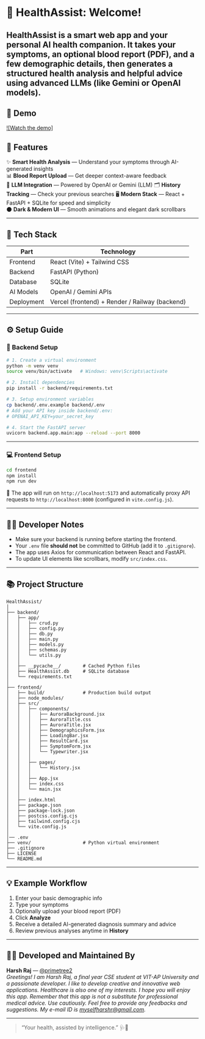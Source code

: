 # 🌿 HealthAssist: Welcome!

**HealthAssist** is a smart web app and your personal AI health companion. It takes your symptoms, an optional blood report (PDF), and a few demographic details, then generates a structured health analysis and helpful advice using advanced LLMs (like Gemini or OpenAI models). 
---

## 🎥 Demo

[![Watch the demo]](https://drive.google.com/file/d/1iDCuAI80BAPXX9SEevZUiGiGj2ut6r4r/view?usp=sharing)


## 🚀 Features

✨ **Smart Health Analysis** — Understand your symptoms through AI-generated insights  
📊 **Blood Report Upload** — Get deeper context-aware feedback  
🧠 **LLM Integration** — Powered by OpenAI or Gemini (LLM) 
🗂️ **History Tracking** — Check your previous searches
🖥️ **Modern Stack** — React + FastAPI + SQLite for speed and simplicity  
🌑 **Dark & Modern UI** — Smooth animations and elegant dark scrollbars  

---

## 🧩 Tech Stack

| Part | Technology |
|------|-------------|
| Frontend | React (Vite) + Tailwind CSS |
| Backend | FastAPI (Python) |
| Database | SQLite |
| AI Models | OpenAI / Gemini APIs |
| Deployment | Vercel (frontend) + Render / Railway (backend) |

---

## ⚙️ Setup Guide 

### 🔧 Backend Setup

```bash
# 1. Create a virtual environment
python -m venv venv
source venv/bin/activate   # Windows: venv\Scripts\activate

# 2. Install dependencies
pip install -r backend/requirements.txt

# 3. Setup environment variables
cp backend/.env.example backend/.env
# Add your API key inside backend/.env:
# OPENAI_API_KEY=your_secret_key

# 4. Start the FastAPI server
uvicorn backend.app.main:app --reload --port 8000
```

---

### 💻 Frontend Setup

```bash
cd frontend
npm install
npm run dev
```

🧭 The app will run on `http://localhost:5173` and automatically proxy API requests to `http://localhost:8000` (configured in `vite.config.js`).

---

## 🧑‍💻 Developer Notes

- Make sure your backend is running before starting the frontend.
- Your `.env` file **should not** be committed to GitHub (add it to `.gitignore`).
- The app uses Axios for communication between React and FastAPI.
- To update UI elements like scrollbars, modify `src/index.css`.

---

## 📚 Project Structure

```
HealthAssist/
│
├── backend/
│   ├── app/
│   │   ├── crud.py
│   │   ├── config.py
│   │   ├── db.py
│   │   ├── main.py
│   │   ├── models.py
│   │   ├── schemas.py
│   │   └── utils.py
│   │
│   ├── __pycache__/        # Cached Python files
│   ├── HealthAssist.db     # SQLite database              
│   └── requirements.txt
│
├── frontend/
│   ├── build/              # Production build output
│   ├── node_modules/
│   ├── src/
│   │   ├── components/
│   │   │   ├── AuroraBackground.jsx
│   │   │   ├── AuroraTitle.css
│   │   │   ├── AuroraTitle.jsx
│   │   │   ├── DemographicsForm.jsx
│   │   │   ├── LoadingBar.jsx
│   │   │   ├── ResultCard.jsx
│   │   │   ├── SymptomForm.jsx
│   │   │   └── Typewriter.jsx
│   │   │
│   │   ├── pages/
│   │   │   └── History.jsx
│   │   │
│   │   ├── App.jsx
│   │   ├── index.css
│   │   └── main.jsx
│   │
│   ├── index.html
│   ├── package.json
│   ├── package-lock.json
│   ├── postcss.config.cjs
│   ├── tailwind.config.cjs
│   └── vite.config.js
│
│── .env  
├── venv/                   # Python virtual environment
├── .gitignore
├── LICENSE
└── README.md

```

---

## 💡 Example Workflow

1. Enter your basic demographic info  
2. Type your symptoms  
3. Optionally upload your blood report (PDF)  
4. Click **Analyze**  
5. Receive a detailed AI-generated diagnosis summary and advice  
6. Review previous analyses anytime in **History**

---

## 👨‍💻 Developed and Maintained By

**Harsh Raj** — [@primetree2](https://github.com/primetree2)  
*Greetings! I am Harsh Raj, a final year CSE student at VIT-AP University and a passionate developer. I like to develop creative and innovative web applications. Healthcare is also one of my interests. I hope you will enjoy this app. Remember that this app is not a substitute for professional medical advice. Use cautiously. Feel free to provide any feedbacks and suggestions. My e-mail ID is myselfharshr@gmail.com.*

---

> “Your health, assisted by intelligence.” 🩺🤖
